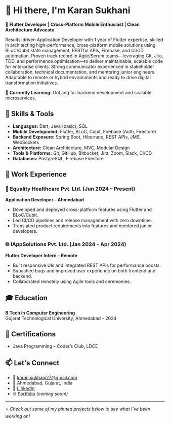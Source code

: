 # 👋 Hi there, I'm Karan Sukhani

🚀 **Flutter Developer | Cross-Platform Mobile Enthusiast | Clean Architecture Advocate**

Results-driven Application Developer with 1 year of Flutter expertise, skilled in architecting high-performance, cross-platform mobile solutions using BLoC/Cubit state management, RESTful APIs, Firebase, and CI/CD automation. Proven track record in Agile/Scrum teams—leveraging Git, Jira, TDD, and performance optimisation—to deliver maintainable, scalable code for enterprise clients. Strong communicator experienced in stakeholder collaboration, technical documentation, and mentoring junior engineers. Adaptable to remote or hybrid environments and ready to drive digital transformation initiatives.

🌱 **Currently Learning:** GoLang for backend development and scalable microservices.

## 🧠 Skills & Tools

- **Languages:** Dart, Java (basic), SQL
- **Mobile Development:** Flutter, BLoC, Cubit, Firebase (Auth, Firestore)
- **Backend Exposure:** Spring Boot, Hibernate, REST APIs, JMS, WebSockets
- **Architecture:** Clean Architecture, MVC, Modular Design
- **Tools & Platforms:** Git, GitHub, Bitbucket, Jira, Zoom, Slack, CI/CD
- **Databases:** PostgreSQL, Firebase Firestore

## 💼 Work Experience

### 🏥 Equality Healthcare Pvt. Ltd. (Jun 2024 – Present)  
**Application Developer – Ahmedabad**  
- Developed and deployed cross-platform features using Flutter and BLoC/Cubit.
- Led CI/CD pipelines and release management with zero downtime.
- Translated product requirements into features and mentored junior developers.

### 🌐 IAppSolutions Pvt. Ltd. (Jan 2024 – Apr 2024)  
**Flutter Developer Intern – Remote**  
- Built responsive UIs and integrated REST APIs for performance boosts.
- Squashed bugs and improved user experience on both frontend and backend.
- Collaborated remotely using Agile tools and ceremonies.

## 🎓 Education

**B.Tech in Computer Engineering**  
Gujarat Technological University, Ahmedabad – 2024

## 📜 Certifications

- Java Programming – Coder’s Club, LDCE

## 📫 Let's Connect

- 📧 karan.sukhani27@gmail.com  
- 📍 Ahmedabad, Gujarat, India  
- 💼 [LinkedIn](https://www.linkedin.com/in/karan-sukhani)  
- 🌐 [Portfolio](#) *(coming soon!)*

---

⭐ *Check out some of my pinned projects below to see what I’ve been working on!*

